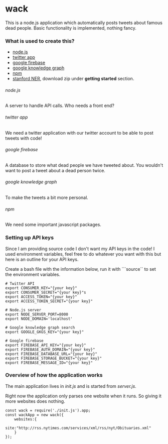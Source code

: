 # wack
This is a node.js application which automatically posts tweets about famous dead people.
Basic functionality is implemented, nothing fancy.

### What is used to create this?

- [node.js](https://nodejs.org/en/)
- [twitter app](https://apps.twitter.com/)
- [google firebase](https://firebase.google.com/)
- [google knowledge graph](https://www.google.com/intl/bn/insidesearch/features/search/knowledge.html)
- [npm](https://www.npmjs.com/)
- [stanford NER](http://nlp.stanford.edu/software/CRF-NER.shtml), download zip under **getting started** section.


###### node.js
A server to handle API calls. Who needs a front end?

###### twitter app
We need a twitter application with our twitter account to be able to post tweets with code!

###### google firebase
A database to store what dead people we have tweeted about. You wouldn't want to post a tweet about a dead person twice.

###### google knowledge graph
To make the tweets a bit more personal.

###### npm
We need some important javascript packages.


### Setting up API keys
Since I am providing source code I don't want my API keys in the code! I used environment variables, feel free to do whatever you want with this but here is an outline for your API keys.

Create a bash file with the information below, run it with ```source`` to set the environment variables.
```
# Twitter API
export CONSUMER_KEY="{your key}"
export CONSUMER_SECRET="{your key}"s
export ACCESS_TOKEN="{your key}"
export ACCESS_TOKEN_SECRET="{your key}"

# Node.js server
export NODE_SERVER_PORT=8000
export NODE_DOMAIN='localhost'

# Google knowledge graph search
export GOOGLE_GKGS_KEY="{your key}"

# Google firebase
export FIREBASE_API_KEY="{your key}"
export FIREBASE_AUTH_DOMAIN="{your key}"
export FIREBASE_DATABASE_URL="{your key}"
export FIREBASE_STORAGE_BUCKET="{your key}"
export FIREBASE_MESSAGE_ID="{your key}"
```

### Overview of how the application works

The main application lives in *init.js* and is started from *server.js*.

Right now the application only parses one website when it runs. So giving it more websites does nothing.

```
const wack = require('./init.js').app;
const wackApp = new wack({
    websites:{
        site:"http://rss.nytimes.com/services/xml/rss/nyt/Obituaries.xml"
    }
});
```
